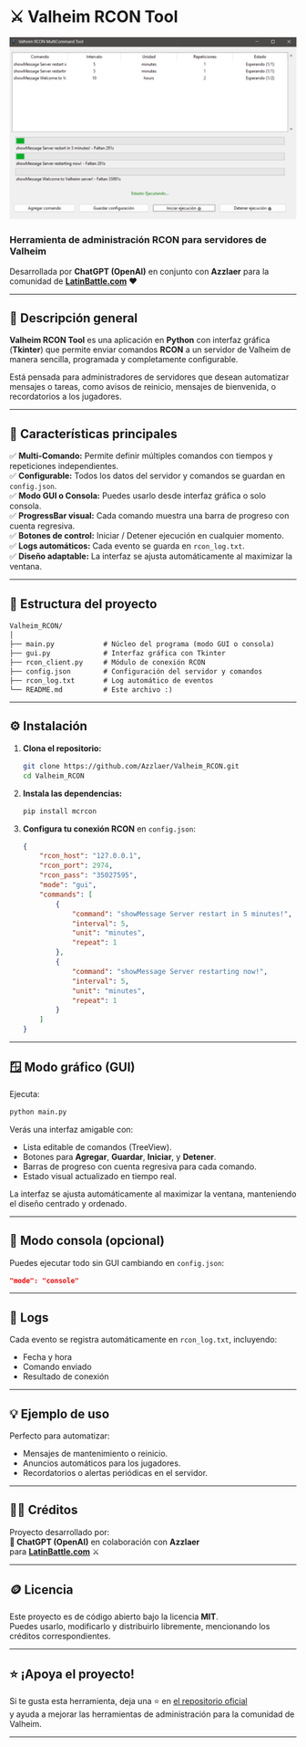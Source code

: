 # ⚔️ Valheim RCON Tool  
![Preview](https://github.com/Azzlaer/Valheim_RCON/blob/main/foto1.png)

### Herramienta de administración RCON para servidores de **Valheim**  
Desarrollada por **ChatGPT (OpenAI)** en conjunto con **Azzlaer** para la comunidad de **[LatinBattle.com](https://latinbattle.com)** ❤️

---

## 🧩 Descripción general

**Valheim RCON Tool** es una aplicación en **Python** con interfaz gráfica (**Tkinter**) que permite enviar comandos **RCON** a un servidor de Valheim de manera sencilla, programada y completamente configurable.

Está pensada para administradores de servidores que desean automatizar mensajes o tareas, como avisos de reinicio, mensajes de bienvenida, o recordatorios a los jugadores.

---

## 🚀 Características principales

✅ **Multi-Comando:** Permite definir múltiples comandos con tiempos y repeticiones independientes.  
✅ **Configurable:** Todos los datos del servidor y comandos se guardan en `config.json`.  
✅ **Modo GUI o Consola:** Puedes usarlo desde interfaz gráfica o solo consola.  
✅ **ProgressBar visual:** Cada comando muestra una barra de progreso con cuenta regresiva.  
✅ **Botones de control:** Iniciar / Detener ejecución en cualquier momento.  
✅ **Logs automáticos:** Cada evento se guarda en `rcon_log.txt`.  
✅ **Diseño adaptable:** La interfaz se ajusta automáticamente al maximizar la ventana.  

---

## 🧱 Estructura del proyecto

```
Valheim_RCON/
│
├── main.py            # Núcleo del programa (modo GUI o consola)
├── gui.py             # Interfaz gráfica con Tkinter
├── rcon_client.py     # Módulo de conexión RCON
├── config.json        # Configuración del servidor y comandos
├── rcon_log.txt       # Log automático de eventos
└── README.md          # Este archivo :)
```

---

## ⚙️ Instalación

1. **Clona el repositorio:**
   ```bash
   git clone https://github.com/Azzlaer/Valheim_RCON.git
   cd Valheim_RCON
   ```

2. **Instala las dependencias:**
   ```bash
   pip install mcrcon
   ```

3. **Configura tu conexión RCON** en `config.json`:
   ```json
   {
       "rcon_host": "127.0.0.1",
       "rcon_port": 2974,
       "rcon_pass": "35027595",
       "mode": "gui",
       "commands": [
           {
               "command": "showMessage Server restart in 5 minutes!",
               "interval": 5,
               "unit": "minutes",
               "repeat": 1
           },
           {
               "command": "showMessage Server restarting now!",
               "interval": 5,
               "unit": "minutes",
               "repeat": 1
           }
       ]
   }
   ```

---

## 🪟 Modo gráfico (GUI)

Ejecuta:
```bash
python main.py
```

Verás una interfaz amigable con:

- Lista editable de comandos (TreeView).  
- Botones para **Agregar**, **Guardar**, **Iniciar**, y **Detener**.  
- Barras de progreso con cuenta regresiva para cada comando.  
- Estado visual actualizado en tiempo real.  

La interfaz se ajusta automáticamente al maximizar la ventana, manteniendo el diseño centrado y ordenado.

---

## 🧠 Modo consola (opcional)

Puedes ejecutar todo sin GUI cambiando en `config.json`:
```json
"mode": "console"
```

---

## 🧾 Logs

Cada evento se registra automáticamente en `rcon_log.txt`, incluyendo:
- Fecha y hora
- Comando enviado
- Resultado de conexión

---

## 💡 Ejemplo de uso

Perfecto para automatizar:
- Mensajes de mantenimiento o reinicio.
- Anuncios automáticos para los jugadores.
- Recordatorios o alertas periódicas en el servidor.

---

## 🧑‍💻 Créditos

Proyecto desarrollado por:  
**🧠 ChatGPT (OpenAI)** en colaboración con **Azzlaer**  
para **[LatinBattle.com](https://latinbattle.com)** ⚔️

---

## 🪙 Licencia

Este proyecto es de código abierto bajo la licencia **MIT**.  
Puedes usarlo, modificarlo y distribuirlo libremente, mencionando los créditos correspondientes.

---

## ⭐ ¡Apoya el proyecto!

Si te gusta esta herramienta, deja una ⭐ en [el repositorio oficial](https://github.com/Azzlaer/Valheim_RCON)  
y ayuda a mejorar las herramientas de administración para la comunidad de Valheim.

---
